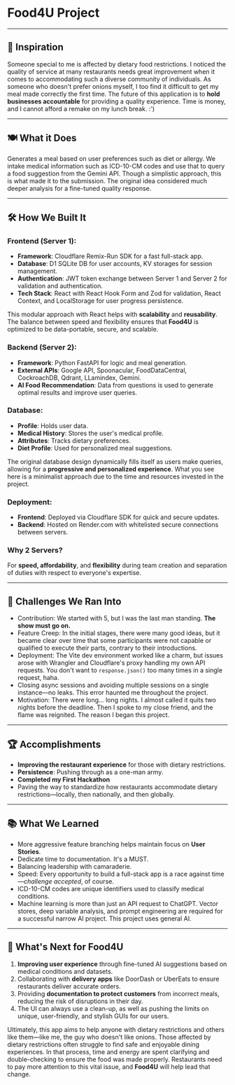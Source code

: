 # Food4U Project

---

## 🌟 **Inspiration**
Someone special to me is affected by dietary food restrictions. I noticed the quality of service at many restaurants needs great improvement when it comes to accommodating such a diverse community of individuals. As someone who doesn't prefer onions myself, I too find it difficult to get my meal made correctly the first time. The future of this application is to **hold businesses accountable** for providing a quality experience. Time is money, and I cannot afford a remake on my lunch break. :')

---

## 🍽️ **What it Does**
Generates a meal based on user preferences such as diet or allergy. We intake medical information such as ICD-10-CM codes and use that to query a food suggestion from the Gemini API. Though a simplistic approach, this is what made it to the submission. The original idea considered much deeper analysis for a fine-tuned quality response.

---

## 🛠️ **How We Built It**

### Frontend (Server 1):
- **Framework**: Cloudflare Remix-Run SDK for a fast full-stack app.
- **Database**: D1 SQLite DB for user accounts, KV storages for session management.
- **Authentication**: JWT token exchange between Server 1 and Server 2 for validation and authentication.
- **Tech Stack**: React with React Hook Form and Zod for validation, React Context, and LocalStorage for user progress persistence.

This modular approach with React helps with **scalability** and **reusability**. The balance between speed and flexibility ensures that **Food4U** is optimized to be data-portable, secure, and scalable.

### Backend (Server 2):
- **Framework**: Python FastAPI for logic and meal generation.
- **External APIs**: Google API, Spoonacular, FoodDataCentral, CockroachDB, Qdrant, LLamindex, Gemini.
- **AI Food Recommendation**: Data from questions is used to generate optimal results and improve user queries.

### Database:
- **Profile**: Holds user data.
- **Medical History**: Stores the user's medical profile.
- **Attributes**: Tracks dietary preferences.
- **Diet Profile**: Used for personalized meal suggestions.

The original database design dynamically fills itself as users make queries, allowing for a **progressive and personalized experience**. What you see here is a minimalist approach due to the time and resources invested in the project.

### Deployment:
- **Frontend**: Deployed via Cloudflare SDK for quick and secure updates.
- **Backend**: Hosted on Render.com with whitelisted secure connections between servers.

### Why 2 Servers?
For **speed, affordability**, and **flexibility** during team creation and separation of duties with respect to everyone's expertise.

---

## 🚧 **Challenges We Ran Into**
- Contribution: We started with 5, but I was the last man standing. **The show must go on.**
- Feature Creep: In the initial stages, there were many good ideas, but it became clear over time that some participants were not capable or qualified to execute their parts, contrary to their introductions.
- Deployment: The Vite dev environment worked like a charm, but issues arose with Wrangler and Cloudflare's proxy handling my own API requests. You don't want to `response.json()` too many times in a single request, haha.
- Closing async sessions and avoiding multiple sessions on a single instance—no leaks. This error haunted me throughout the project.
- Motivation: There were long... long nights. I almost called it quits two nights before the deadline. Then I spoke to my close friend, and the flame was reignited. The reason I began this project.

---

## 🏆 **Accomplishments**
- **Improving the restaurant experience** for those with dietary restrictions.
- **Persistence**: Pushing through as a one-man army.
- **Completed my First Hackathon**
- Paving the way to standardize how restaurants accommodate dietary restrictions—locally, then nationally, and then globally.

---

## 📚 **What We Learned**
- More aggressive feature branching helps maintain focus on **User Stories**.
- Dedicate time to documentation. It's a MUST.
- Balancing leadership with camaraderie.
- Speed: Every opportunity to build a full-stack app is a race against time—_challenge accepted_, of course.
- ICD-10-CM codes are unique identifiers used to classify medical conditions.
- Machine learning is more than just an API request to ChatGPT. Vector stores, deep variable analysis, and prompt engineering are required for a successful narrow AI project. This project uses general AI.

---

## 🚀 **What's Next for Food4U**
1. **Improving user experience** through fine-tuned AI suggestions based on medical conditions and datasets.
2. Collaborating with **delivery apps** like DoorDash or UberEats to ensure restaurants deliver accurate orders.
3. Providing **documentation to protect customers** from incorrect meals, reducing the risk of disruptions in their day.
4. The UI can always use a clean-up, as well as pushing the limits on unique, user-friendly, and stylish GUIs for our users.

Ultimately, this app aims to help anyone with dietary restrictions and others like them—like me, the guy who doesn't like onions. Those affected by dietary restrictions often struggle to find safe and enjoyable dining experiences. In that process, time and energy are spent clarifying and double-checking to ensure the food was made properly. Restaurants need to pay more attention to this vital issue, and **Food4U** will help lead that change.
